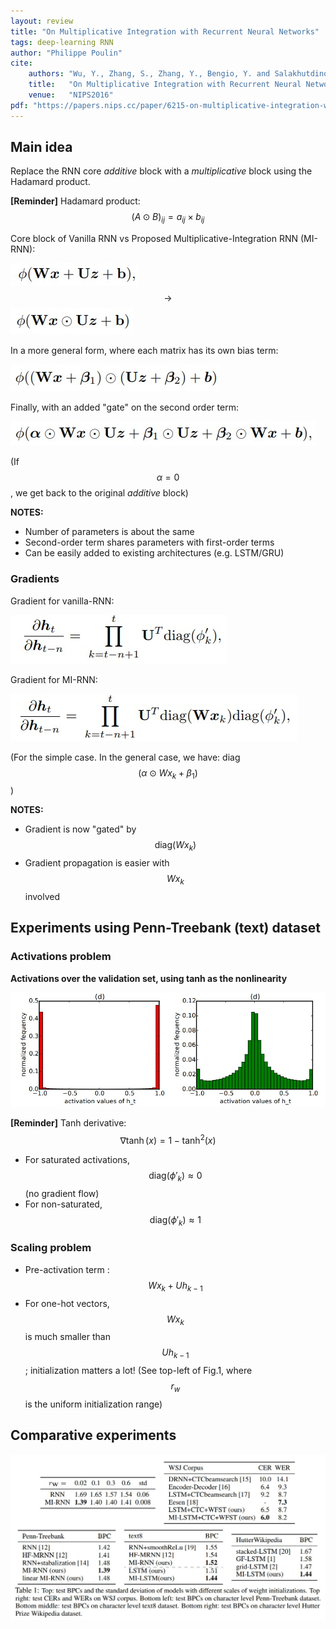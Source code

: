 ```yaml
---
layout: review
title: "On Multiplicative Integration with Recurrent Neural Networks"
tags: deep-learning RNN
author: "Philippe Poulin"
cite:
    authors: "Wu, Y., Zhang, S., Zhang, Y., Bengio, Y. and Salakhutdinov, R.R."
    title:   "On Multiplicative Integration with Recurrent Neural Networks"
    venue:   "NIPS2016"
pdf: "https://papers.nips.cc/paper/6215-on-multiplicative-integration-with-recurrent-neural-networks.pdf"
---
```



## Main idea

Replace the RNN core _additive_ block with a _multiplicative_ block using the Hadamard product.

**[Reminder]** Hadamard product: $$ (A \odot B)_{ij} = a_{ij} \times b_{ij} $$

Core block of Vanilla RNN vs Proposed Multiplicative-Integration RNN (MI-RNN):

![](/article/images/rnn-multiplicative-integration/equation1.jpg) $$\rightarrow$$
![](/article/images/rnn-multiplicative-integration/equation2.jpg)

In a more general form, where each matrix has its own bias term:

![](/article/images/rnn-multiplicative-integration/equation3.jpg)

Finally, with an added "gate" on the second order term:

![](/article/images/rnn-multiplicative-integration/equation4.jpg)

(If $$\alpha = 0$$, we get back to the original _additive_ block)

**NOTES:**

- Number of parameters is about the same
- Second-order term shares parameters with first-order terms
- Can be easily added to existing architectures (e.g. LSTM/GRU)


### Gradients

Gradient for vanilla-RNN:

![](/article/images/rnn-multiplicative-integration/equation5.jpg)

Gradient for MI-RNN:

![](/article/images/rnn-multiplicative-integration/equation6.jpg)

(For the simple case. In the general case, we have: diag$$(\alpha \odot W x_k + \beta_1)$$)

**NOTES:**
- Gradient is now "gated" by $$ \text{diag}(Wx_k) $$
- Gradient propagation is easier with $$ Wx_k $$ involved

## Experiments using Penn-Treebank (text) dataset

### Activations problem

**Activations over the validation set, using tanh as the nonlinearity**

![](/article/images/rnn-multiplicative-integration/figure1.jpg)

**[Reminder]** Tanh derivative: $$ \nabla \tanh(x) = 1 - \tanh^2(x) $$

- For saturated activations, $$ \text{diag}(\phi'_k) \approx 0 $$ (no gradient flow)
- For non-saturated, $$ \text{diag}(\phi'_k) \approx 1 $$


### Scaling problem

- Pre-activation term : $$ Wx_k + Uh_{k-1} $$
- For one-hot vectors, $$Wx_k$$ is much smaller than $$Uh_{k-1}$$; initialization matters a lot! (See top-left of Fig.1, where $$r_w$$ is the uniform initialization range)

## Comparative experiments

![](/article/images/rnn-multiplicative-integration/table1.jpg)